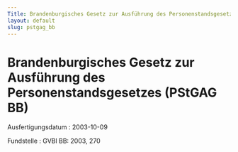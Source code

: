 ```yaml
---
Title: Brandenburgisches Gesetz zur Ausführung des Personenstandsgesetzes
layout: default
slug: pstgag_bb
---
```


# Brandenburgisches Gesetz zur Ausführung des Personenstandsgesetzes (PStGAG BB)

Ausfertigungsdatum
:   2003-10-09

Fundstelle
:   GVBl BB: 2003, 270

